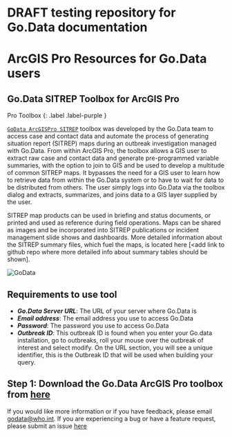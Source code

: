 # DRAFT testing repository for Go.Data documentation

# ArcGIS Pro Resources for Go.Data users

## Go.Data SITREP Toolbox for ArcGIS Pro
Pro Toolbox
{: .label .label-purple }

[`GoData ArcGISPro SITREP`](https://github.com/LangsterGA/godata2arcgis) toolbox was developed by the Go.Data team to access case and contact data and automate the process of generating situation report (SITREP) maps during an outbreak investigation managed with Go.Data. From within ArcGIS Pro, the toolbox allows a GIS user to extract raw case and contact data and generate pre-programmed variable summaries, with the option to join to GIS and be used to develop a multitude of common SITREP maps. It bypasses the need for a GIS user to learn how to retrieve data from within the Go.Data system or to have to wait for data to be distributed from others. The user simply logs into Go.Data via the toolbox dialog and extracts, summarizes, and joins data to a GIS layer supplied by the user.

SITREP map products can be used in briefing and status documents, or printed and used as reference during field operations. Maps can be shared as images and be incorporated into SITREP publications or incident management slide shows and dashboards. More detailed information about the SITREP summary files, which fuel the maps, is located here [<add link to github repo where more detailed info about summary tables should be shown].


![GoData](/images/ToolBoxAnime.gif)

## Requirements to use tool
- ***Go.Data Server URL***: The URL of your server where Go.Data is
- ***Email address***: The email address you use to access Go.Data
- ***Password***: The password you use to access Go.Data
- ***Outbreak ID***: This outbreak ID is found when you enter your Go.data installation, go to outbreaks, roll your mouse over the outbreak of interest and select modify. On the URL section, you will see a unique identifier, this is the Outbreak ID that will be used when building your query.

## Step 1: Download the Go.Data ArcGIS Pro toolbox from [here](https://github.com/LangsterGA/test)

If you would like more information or if you have feedback, please email godata@who.int. If you are experiencing a bug or have a feature request, please submit an issue [here](https://github.com/WorldHealthOrganization/godataR/issues)

